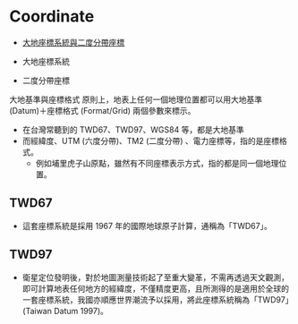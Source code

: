 # Coordinate

- [大地座標系統與二度分帶座標](https://www.sunriver.com.tw/grid_tm2.htm)


- 大地座標系統
- 二度分帶座標

大地基準與座標格式
原則上，地表上任何一個地理位置都可以用大地基準 (Datum)＋座標格式 (Format/Grid) 兩個參數來標示。
- 在台灣常聽到的 TWD67、TWD97、WGS84 等，都是大地基準
- 而經緯度、UTM (六度分帶)、TM2 (二度分帶) 、電力座標等，指的是座標格式。 
  - 例如埔里虎子山原點，雖然有不同座標表示方式，指的都是同一個地理位置。

## TWD67
- 這套座標系統是採用 1967 年的國際地球原子計算，通稱為「TWD67」。
 

## TWD97
- 衛星定位發明後，對於地圖測量技術起了至重大變革，不需再透過天文觀測，即可計算地表任何地方的經緯度，不僅精度更高，且所測得的是適用於全球的一套座標系統，我國亦順應世界潮流予以採用，將此座標系統稱為「TWD97」(Taiwan Datum 1997)。